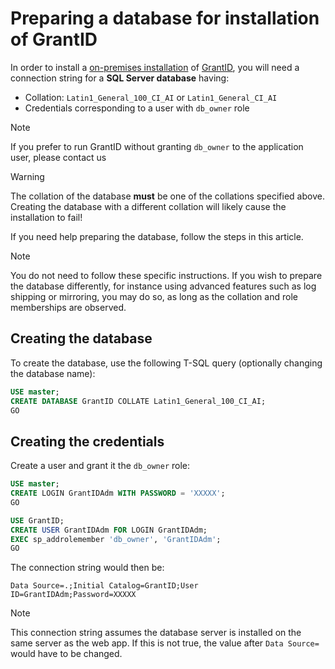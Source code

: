 ﻿# Preparing a database for installation of GrantID

In order to install a [on-premises installation](index.md) of [GrantID](../index.md), you will need a connection string for a **SQL Server database** having:

* Collation: `Latin1_General_100_CI_AI` or `Latin1_General_CI_AI`
* Credentials corresponding to a user with `db_owner` role

> [!NOTE]
> If you prefer to run GrantID without granting `db_owner` to the application user, please <!-- see [this article](unprivileged-db-user.md) --> contact us 


> [!WARNING]
> The collation of the database **must** be one of the collations specified above. Creating the database with a different collation will likely cause the installation to fail!

If you need help preparing the database, follow the steps in this article.

> [!NOTE]
> You do not need to follow these specific instructions. If you wish to prepare the database differently, for instance using advanced
> features such as log shipping or mirroring, you may do so, as long as the collation and role memberships are observed.

## Creating the database

To create the database, use the following T-SQL query (optionally changing the database name):

```sql
USE master;
CREATE DATABASE GrantID COLLATE Latin1_General_100_CI_AI;
GO
```

## Creating the credentials

Create a user and grant it the `db_owner` role:

```sql
USE master;
CREATE LOGIN GrantIDAdm WITH PASSWORD = 'XXXXX';
GO

USE GrantID;
CREATE USER GrantIDAdm FOR LOGIN GrantIDAdm;
EXEC sp_addrolemember 'db_owner', 'GrantIDAdm';
GO
```

The connection string would then be:

```
Data Source=.;Initial Catalog=GrantID;User ID=GrantIDAdm;Password=XXXXX
```

> [!NOTE]
> This connection string assumes the database server is installed on the same server as the web app. If this is not true,
> the value after `Data Source=` would have to be changed.

<!--
## See also

* [Running GrantID without db_owner privileges](unprivileged-db-user.md)
-->
